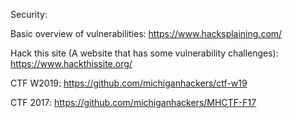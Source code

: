 Security: 

Basic overview of vulnerabilities: 
https://www.hacksplaining.com/

Hack this site (A website that has some vulnerability challenges):
https://www.hackthissite.org/

CTF W2019:
https://github.com/michiganhackers/ctf-w19

CTF 2017:
https://github.com/michiganhackers/MHCTF-F17

